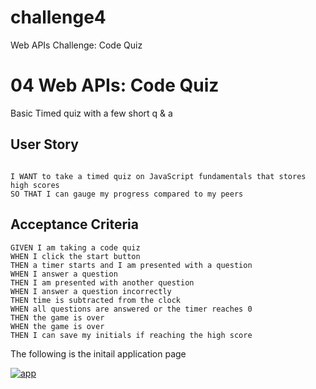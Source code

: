 # challenge4
Web APIs Challenge: Code Quiz

# 04 Web APIs: Code Quiz

Basic Timed quiz with a few short q & a

## User Story

```

I WANT to take a timed quiz on JavaScript fundamentals that stores high scores
SO THAT I can gauge my progress compared to my peers
```

## Acceptance Criteria

```
GIVEN I am taking a code quiz
WHEN I click the start button
THEN a timer starts and I am presented with a question
WHEN I answer a question
THEN I am presented with another question
WHEN I answer a question incorrectly
THEN time is subtracted from the clock
WHEN all questions are answered or the timer reaches 0
THEN the game is over
WHEN the game is over
THEN I can save my initials if reaching the high score
```

The following is the initail application page

[
![app](https://user-images.githubusercontent.com/67836023/90344346-d3a02900-dfcd-11ea-9552-7342d082ee1d.png)
](url)




